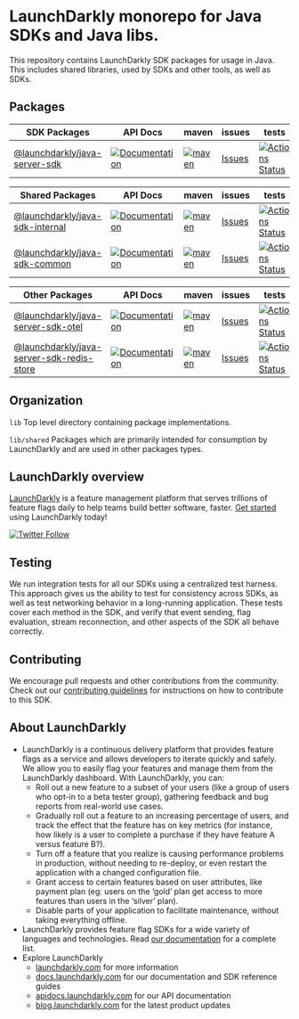 # LaunchDarkly monorepo for Java SDKs and Java libs.

This repository contains LaunchDarkly SDK packages for usage in Java.
This includes shared libraries, used by SDKs and other tools, as well as SDKs.

## Packages

| SDK Packages                                                    | API Docs                                                            | maven                                                         | issues                                | tests                                                             |
| ------------------------------------------------------------------ |---------------------------------------------------------------------| ------------------------------------------------------------- | ------------------------------------- | ----------------------------------------------------------------- |
| [@launchdarkly/java-server-sdk](lib/sdk/server/README.md)   | [![Documentation][server-sdk-docs-badge]][server-sdk-docs-link] | [![maven][server-sdk-maven-badge]][server-sdk-maven-link] | [Issues][server-sdk-issues]         | [![Actions Status][server-sdk-ci-badge]][server-sdk-ci-link]  |

| Shared Packages                                                    | API Docs                                                            | maven                                                         | issues                                | tests                                                             |
| ------------------------------------------------------------------ |---------------------------------------------------------------------| ------------------------------------------------------------- | ------------------------------------- | ----------------------------------------------------------------- |
| [@launchdarkly/java-sdk-internal](lib/shared/internal/README.md)   | [![Documentation][sdk-internal-docs-badge]][sdk-internal-docs-link] | [![maven][sdk-internal-maven-badge]][sdk-internal-maven-link] | [Issues][sdk-internal-issues]         | [![Actions Status][sdk-internal-ci-badge]][sdk-internal-ci-link]  |
| [@launchdarkly/java-sdk-common](lib/shared/common/README.md)       | [![Documentation][sdk-common-docs-badge]][sdk-common-docs-link]     | [![maven][sdk-common-maven-badge]][sdk-common-maven-link]     | [Issues][sdk-common-issues]           | [![Actions Status][sdk-common-ci-badge]][sdk-common-ci-link]      |

| Other Packages                                                           | API Docs                                                     | maven                                                      | issues                                | tests                                                         |
| ---------------------------------------------------------------------------- |--------------------------------------------------------------| ---------------------------------------------------------- | ------------------------------------- | ------------------------------------------------------------- |
| [@launchdarkly/java-server-sdk-otel](lib/java-server-sdk-otel/README.md)     | [![Documentation][server-otel-docs-badge]][server-otel-docs-link]    | [![maven][server-otel-maven-badge]][server-otel-maven-link]         | [Issues][server-otel-issues]         | [![Actions Status][server-otel-ci-badge]][server-otel-ci-link]         |
| [@launchdarkly/java-server-sdk-redis-store](lib/java-server-sdk-redis-store/README.md)     | [![Documentation][server-redis-docs-badge]][server-redis-docs-link]    | [![maven][server-redis-maven-badge]][server-redis-maven-link]         | [Issues][server-redis-issues]         | [![Actions Status][server-redis-ci-badge]][server-redis-ci-link]         |

## Organization

`lib` Top level directory containing package implementations.

`lib/shared` Packages which are primarily intended for consumption by LaunchDarkly and are used in other packages types.

## LaunchDarkly overview

[LaunchDarkly](https://www.launchdarkly.com) is a feature management platform that serves trillions of feature flags daily to help teams build better software, faster. [Get started](https://docs.launchdarkly.com/home/getting-started) using LaunchDarkly today!

[![Twitter Follow](https://img.shields.io/twitter/follow/launchdarkly.svg?style=social&label=Follow&maxAge=2592000)](https://twitter.com/intent/follow?screen_name=launchdarkly)

## Testing

We run integration tests for all our SDKs using a centralized test harness. This approach gives us the ability to test for consistency across SDKs, as well as test networking behavior in a long-running application. These tests cover each method in the SDK, and verify that event sending, flag evaluation, stream reconnection, and other aspects of the SDK all behave correctly.

## Contributing

We encourage pull requests and other contributions from the community. Check out our [contributing guidelines](CONTRIBUTING.md) for instructions on how to contribute to this SDK.

## About LaunchDarkly

- LaunchDarkly is a continuous delivery platform that provides feature flags as a service and allows developers to iterate quickly and safely. We allow you to easily flag your features and manage them from the LaunchDarkly dashboard. With LaunchDarkly, you can:
  - Roll out a new feature to a subset of your users (like a group of users who opt-in to a beta tester group), gathering feedback and bug reports from real-world use cases.
  - Gradually roll out a feature to an increasing percentage of users, and track the effect that the feature has on key metrics (for instance, how likely is a user to complete a purchase if they have feature A versus feature B?).
  - Turn off a feature that you realize is causing performance problems in production, without needing to re-deploy, or even restart the application with a changed configuration file.
  - Grant access to certain features based on user attributes, like payment plan (eg: users on the ‘gold’ plan get access to more features than users in the ‘silver’ plan). 
  - Disable parts of your application to facilitate maintenance, without taking everything offline.
- LaunchDarkly provides feature flag SDKs for a wide variety of languages and technologies. Read [our documentation](https://docs.launchdarkly.com/sdk) for a complete list.
- Explore LaunchDarkly
  - [launchdarkly.com](https://www.launchdarkly.com/ 'LaunchDarkly Main Website') for more information
  - [docs.launchdarkly.com](https://docs.launchdarkly.com/ 'LaunchDarkly Documentation') for our documentation and SDK reference guides
  - [apidocs.launchdarkly.com](https://apidocs.launchdarkly.com/ 'LaunchDarkly API Documentation') for our API documentation
  - [blog.launchdarkly.com](https://blog.launchdarkly.com/ 'LaunchDarkly Blog Documentation') for the latest product updates

[//]: # 'java-server-sdk'
[server-sdk-issues]: https://github.com/launchdarkly/java-core/issues?q=is%3Aissue+is%3Aopen+label%3A%22package%3A+java-server-sdk%22+
[server-sdk-maven-badge]: https://img.shields.io/maven-central/v/com.launchdarkly/launchdarkly-java-server-sdk
[server-sdk-maven-link]: https://central.sonatype.com/artifact/com.launchdarkly/launchdarkly-java-server-sdk
[server-sdk-ci-badge]: https://github.com/launchdarkly/java-core/actions/workflows/java-server-sdk.yml/badge.svg
[server-sdk-ci-link]: https://github.com/launchdarkly/java-core/actions/workflows/java-server-sdk.yml
[server-sdk-docs-badge]: https://img.shields.io/static/v1?label=GitHub+Pages&message=API+reference&color=00add8
[server-sdk-docs-link]: https://launchdarkly.github.io/java-core/lib/sdk/server/

[//]: # 'java-server-sdk-otel'
[server-otel-issues]: https://github.com/launchdarkly/java-core/issues?q=is%3Aissue+is%3Aopen+label%3A%22package%3A+java-server-sdk-otel%22+
[server-otel-maven-badge]: https://img.shields.io/maven-central/v/com.launchdarkly/launchdarkly-java-server-sdk-otel
[server-otel-maven-link]: https://central.sonatype.com/artifact/com.launchdarkly/launchdarkly-java-server-sdk-otel
[server-otel-ci-badge]: https://github.com/launchdarkly/java-core/actions/workflows/java-server-sdk-otel.yml/badge.svg
[server-otel-ci-link]: https://github.com/launchdarkly/java-core/actions/workflows/java-server-sdk-otel.yml
[server-otel-docs-badge]: https://img.shields.io/static/v1?label=GitHub+Pages&message=API+reference&color=00add8
[server-otel-docs-link]: https://launchdarkly.github.io/java-core/lib/java-server-sdk-otel/

[//]: # 'java-server-sdk-redis-store'
[server-redis-issues]: https://github.com/launchdarkly/java-core/issues?q=is%3Aissue+is%3Aopen+label%3A%22package%3A+java-server-sdk-redis-store%22+
[server-redis-maven-badge]: https://img.shields.io/maven-central/v/com.launchdarkly/launchdarkly-java-server-sdk-redis-store
[server-redis-maven-link]: https://central.sonatype.com/artifact/com.launchdarkly/launchdarkly-java-server-sdk-redis-store
[server-redis-ci-badge]: https://github.com/launchdarkly/java-core/actions/workflows/java-server-sdk-redis-store.yml/badge.svg
[server-redis-ci-link]: https://github.com/launchdarkly/java-core/actions/workflows/java-server-sdk-redis-store.yml
[server-redis-docs-badge]: https://img.shields.io/static/v1?label=GitHub+Pages&message=API+reference&color=00add8
[server-redis-docs-link]: https://launchdarkly.github.io/java-core/lib/java-server-sdk-redis-store/

[//]: # 'java-sdk-internal'
[sdk-internal-issues]: https://github.com/launchdarkly/java-core/issues?q=is%3Aissue+is%3Aopen+label%3A%22package%3A+java-sdk-internal%22+
[sdk-internal-maven-badge]: https://img.shields.io/maven-central/v/com.launchdarkly/launchdarkly-java-sdk-internal
[sdk-internal-maven-link]: https://central.sonatype.com/artifact/com.launchdarkly/launchdarkly-java-sdk-internal
[sdk-internal-ci-badge]: https://github.com/launchdarkly/java-core/actions/workflows/java-sdk-internal.yml/badge.svg
[sdk-internal-ci-link]: https://github.com/launchdarkly/java-core/actions/workflows/java-sdk-internal.yml
[sdk-internal-docs-badge]: https://img.shields.io/static/v1?label=GitHub+Pages&message=API+reference&color=00add8
[sdk-internal-docs-link]: https://launchdarkly.github.io/java-core/lib/shared/internal/

[//]: # 'java-sdk-common'
[sdk-common-issues]: https://github.com/launchdarkly/java-core/issues?q=is%3Aissue+is%3Aopen+label%3A%22package%3A+java-sdk-common%22+
[sdk-common-maven-badge]: https://img.shields.io/maven-central/v/com.launchdarkly/launchdarkly-java-sdk-common
[sdk-common-maven-link]: https://central.sonatype.com/artifact/com.launchdarkly/launchdarkly-java-sdk-common
[sdk-common-ci-badge]: https://github.com/launchdarkly/java-core/actions/workflows/java-sdk-common.yml/badge.svg
[sdk-common-ci-link]: https://github.com/launchdarkly/java-core/actions/workflows/java-sdk-common.yml
[sdk-common-docs-badge]: https://img.shields.io/static/v1?label=GitHub+Pages&message=API+reference&color=00add8
[sdk-common-docs-link]: https://launchdarkly.github.io/java-core/lib/shared/common/
